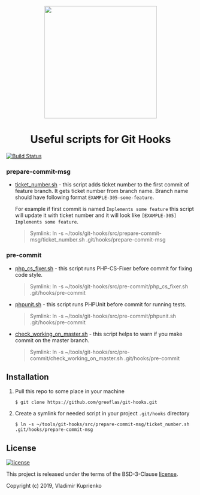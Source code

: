 <p align="center">
    <a href="https://github.com/greeflas/git-hooks" target="_blank">
        <img src="https://github.com/greeflas/git-hooks/blob/master/docs/logo.png" height="300px">
    </a>
    <h1 align="center">Useful scripts for Git Hooks</h1>
</p>

[![Build Status](https://travis-ci.org/greeflas/git-hooks.svg?branch=master)](https://travis-ci.org/greeflas/git-hooks)

### prepare-commit-msg

* [ticket_number.sh](src/prepare-commit-msg/ticket_number.sh) - this script adds ticket number to the first commit
of feature branch. It gets ticket number from branch name. Branch name should have following format `EXAMPLE-305-some-feature`.

    For example if first commit is named `Implements some feature` this script will update it with ticket number and it will look like `[EXAMPLE-305] Implements some feature`.

    > Symlink: ln -s ~/tools/git-hooks/src/prepare-commit-msg/ticket_number.sh .git/hooks/prepare-commit-msg

### pre-commit

* [php_cs_fixer.sh](src/pre-commit/php_cs_fixer.sh) - this script runs PHP-CS-Fixer before commit for fixing code style.

    > Symlink: ln -s ~/tools/git-hooks/src/pre-commit/php_cs_fixer.sh .git/hooks/pre-commit

* [phpunit.sh](src/pre-commit/phpunit.sh) - this script runs PHPUnit before commit for running tests.

    > Symlink: ln -s ~/tools/git-hooks/src/pre-commit/phpunit.sh .git/hooks/pre-commit

* [check_working_on_master.sh](src/pre-commit/check_working_on_master.sh) - this script helps to warn if you make commit on the master branch.

    > Symlink: ln -s ~/tools/git-hooks/src/pre-commit/check_working_on_master.sh .git/hooks/pre-commit

Installation
------------

1. Pull this repo to some place in your machine

    `$ git clone https://github.com/greeflas/git-hooks.git`

2. Create a symlink for needed script in your project `.git/hooks` directory

    `$ ln -s ~/tools/git-hooks/src/prepare-commit-msg/ticket_number.sh .git/hooks/prepare-commit-msg`

License
-------

[![license](https://img.shields.io/github/license/greeflas/git-hooks.svg)](LICENSE)

This project is released under the terms of the BSD-3-Clause [license](LICENSE).

Copyright (c) 2019, Vladimir Kuprienko
